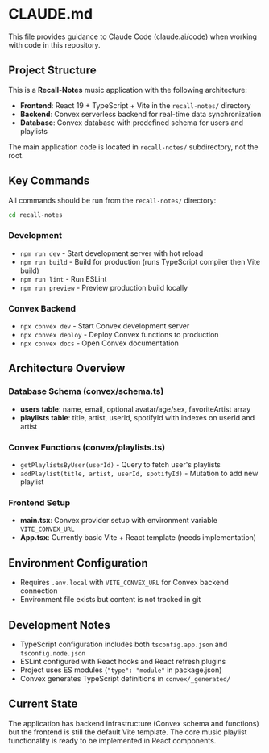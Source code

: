 # CLAUDE.md

This file provides guidance to Claude Code (claude.ai/code) when working with code in this repository.

## Project Structure

This is a **Recall-Notes** music application with the following architecture:

- **Frontend**: React 19 + TypeScript + Vite in the `recall-notes/` directory
- **Backend**: Convex serverless backend for real-time data synchronization
- **Database**: Convex database with predefined schema for users and playlists

The main application code is located in `recall-notes/` subdirectory, not the root.

## Key Commands

All commands should be run from the `recall-notes/` directory:

```bash
cd recall-notes
```

### Development
- `npm run dev` - Start development server with hot reload
- `npm run build` - Build for production (runs TypeScript compiler then Vite build)
- `npm run lint` - Run ESLint
- `npm run preview` - Preview production build locally

### Convex Backend
- `npx convex dev` - Start Convex development server
- `npx convex deploy` - Deploy Convex functions to production
- `npx convex docs` - Open Convex documentation

## Architecture Overview

### Database Schema (convex/schema.ts)
- **users table**: name, email, optional avatar/age/sex, favoriteArtist array
- **playlists table**: title, artist, userId, spotifyId with indexes on userId and artist

### Convex Functions (convex/playlists.ts)
- `getPlaylistsByUser(userId)` - Query to fetch user's playlists
- `addPlaylist(title, artist, userId, spotifyId)` - Mutation to add new playlist

### Frontend Setup
- **main.tsx**: Convex provider setup with environment variable `VITE_CONVEX_URL`
- **App.tsx**: Currently basic Vite + React template (needs implementation)

## Environment Configuration

- Requires `.env.local` with `VITE_CONVEX_URL` for Convex backend connection
- Environment file exists but content is not tracked in git

## Development Notes

- TypeScript configuration includes both `tsconfig.app.json` and `tsconfig.node.json`
- ESLint configured with React hooks and React refresh plugins
- Project uses ES modules (`"type": "module"` in package.json)
- Convex generates TypeScript definitions in `convex/_generated/`

## Current State

The application has backend infrastructure (Convex schema and functions) but the frontend is still the default Vite template. The core music playlist functionality is ready to be implemented in React components.